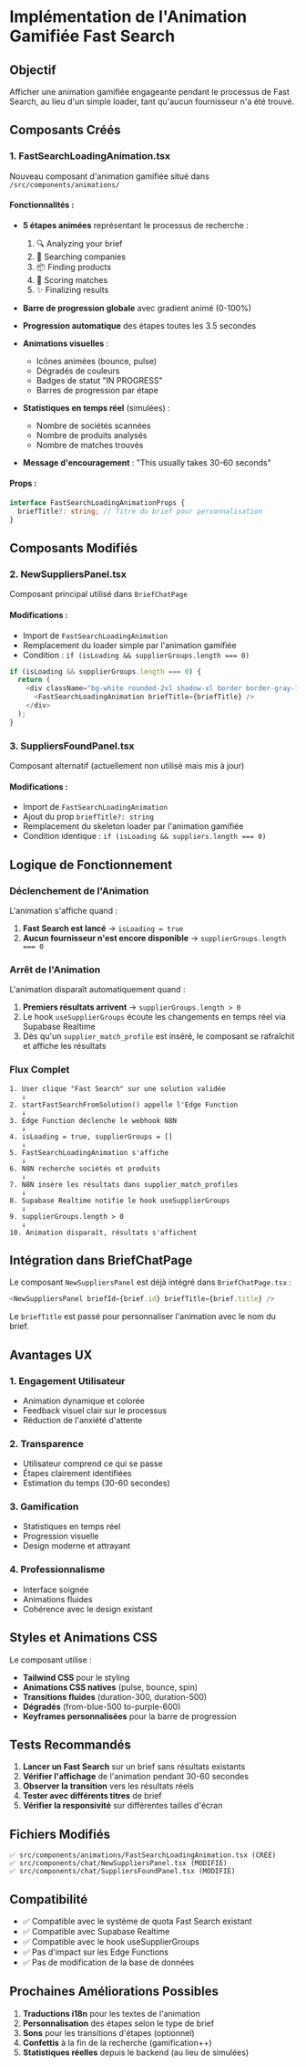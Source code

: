 # Implémentation de l'Animation Gamifiée Fast Search

## Objectif
Afficher une animation gamifiée engageante pendant le processus de Fast Search, au lieu d'un simple loader, tant qu'aucun fournisseur n'a été trouvé.

## Composants Créés

### 1. **FastSearchLoadingAnimation.tsx**
Nouveau composant d'animation gamifiée situé dans `/src/components/animations/`

#### Fonctionnalités :
- **5 étapes animées** représentant le processus de recherche :
  1. 🔍 Analyzing your brief
  2. 🏢 Searching companies  
  3. 📦 Finding products
  4. 🎯 Scoring matches
  5. ✨ Finalizing results

- **Barre de progression globale** avec gradient animé (0-100%)
- **Progression automatique** des étapes toutes les 3.5 secondes
- **Animations visuelles** :
  - Icônes animées (bounce, pulse)
  - Dégradés de couleurs
  - Badges de statut "IN PROGRESS"
  - Barres de progression par étape

- **Statistiques en temps réel** (simulées) :
  - Nombre de sociétés scannées
  - Nombre de produits analysés
  - Nombre de matches trouvés

- **Message d'encouragement** : "This usually takes 30-60 seconds"

#### Props :
```typescript
interface FastSearchLoadingAnimationProps {
  briefTitle?: string; // Titre du brief pour personnalisation
}
```

## Composants Modifiés

### 2. **NewSuppliersPanel.tsx**
Composant principal utilisé dans `BriefChatPage`

#### Modifications :
- Import de `FastSearchLoadingAnimation`
- Remplacement du loader simple par l'animation gamifiée
- Condition : `if (isLoading && supplierGroups.length === 0)`

```typescript
if (isLoading && supplierGroups.length === 0) {
  return (
    <div className="bg-white rounded-2xl shadow-xl border border-gray-100 overflow-hidden">
      <FastSearchLoadingAnimation briefTitle={briefTitle} />
    </div>
  );
}
```

### 3. **SuppliersFoundPanel.tsx**
Composant alternatif (actuellement non utilisé mais mis à jour)

#### Modifications :
- Import de `FastSearchLoadingAnimation`
- Ajout du prop `briefTitle?: string`
- Remplacement du skeleton loader par l'animation gamifiée
- Condition identique : `if (isLoading && suppliers.length === 0)`

## Logique de Fonctionnement

### Déclenchement de l'Animation
L'animation s'affiche quand :
1. **Fast Search est lancé** → `isLoading = true`
2. **Aucun fournisseur n'est encore disponible** → `supplierGroups.length === 0`

### Arrêt de l'Animation
L'animation disparaît automatiquement quand :
1. **Premiers résultats arrivent** → `supplierGroups.length > 0`
2. Le hook `useSupplierGroups` écoute les changements en temps réel via Supabase Realtime
3. Dès qu'un `supplier_match_profile` est inséré, le composant se rafraîchit et affiche les résultats

### Flux Complet
```
1. User clique "Fast Search" sur une solution validée
   ↓
2. startFastSearchFromSolution() appelle l'Edge Function
   ↓
3. Edge Function déclenche le webhook N8N
   ↓
4. isLoading = true, supplierGroups = []
   ↓
5. FastSearchLoadingAnimation s'affiche
   ↓
6. N8N recherche sociétés et produits
   ↓
7. N8N insère les résultats dans supplier_match_profiles
   ↓
8. Supabase Realtime notifie le hook useSupplierGroups
   ↓
9. supplierGroups.length > 0
   ↓
10. Animation disparaît, résultats s'affichent
```

## Intégration dans BriefChatPage

Le composant `NewSuppliersPanel` est déjà intégré dans `BriefChatPage.tsx` :

```typescript
<NewSuppliersPanel briefId={brief.id} briefTitle={brief.title} />
```

Le `briefTitle` est passé pour personnaliser l'animation avec le nom du brief.

## Avantages UX

### 1. **Engagement Utilisateur**
- Animation dynamique et colorée
- Feedback visuel clair sur le processus
- Réduction de l'anxiété d'attente

### 2. **Transparence**
- Utilisateur comprend ce qui se passe
- Étapes clairement identifiées
- Estimation du temps (30-60 secondes)

### 3. **Gamification**
- Statistiques en temps réel
- Progression visuelle
- Design moderne et attrayant

### 4. **Professionnalisme**
- Interface soignée
- Animations fluides
- Cohérence avec le design existant

## Styles et Animations CSS

Le composant utilise :
- **Tailwind CSS** pour le styling
- **Animations CSS natives** (pulse, bounce, spin)
- **Transitions fluides** (duration-300, duration-500)
- **Dégradés** (from-blue-500 to-purple-600)
- **Keyframes personnalisées** pour la barre de progression

## Tests Recommandés

1. **Lancer un Fast Search** sur un brief sans résultats existants
2. **Vérifier l'affichage** de l'animation pendant 30-60 secondes
3. **Observer la transition** vers les résultats réels
4. **Tester avec différents titres** de brief
5. **Vérifier la responsivité** sur différentes tailles d'écran

## Fichiers Modifiés

```
✅ src/components/animations/FastSearchLoadingAnimation.tsx (CRÉÉ)
✅ src/components/chat/NewSuppliersPanel.tsx (MODIFIÉ)
✅ src/components/chat/SuppliersFoundPanel.tsx (MODIFIÉ)
```

## Compatibilité

- ✅ Compatible avec le système de quota Fast Search existant
- ✅ Compatible avec Supabase Realtime
- ✅ Compatible avec le hook useSupplierGroups
- ✅ Pas d'impact sur les Edge Functions
- ✅ Pas de modification de la base de données

## Prochaines Améliorations Possibles

1. **Traductions i18n** pour les textes de l'animation
2. **Personnalisation** des étapes selon le type de brief
3. **Sons** pour les transitions d'étapes (optionnel)
4. **Confettis** à la fin de la recherche (gamification++)
5. **Statistiques réelles** depuis le backend (au lieu de simulées)
